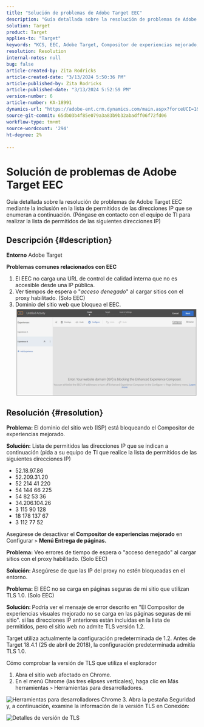 ```yaml
---
title: "Solución de problemas de Adobe Target EEC"
description: "Guía detallada sobre la resolución de problemas de Adobe Target EEC"
solution: Target
product: Target
applies-to: "Target"
keywords: "KCS, EEC, Adobe Target, Compositor de experiencias mejorado, solución de problemas"
resolution: Resolution
internal-notes: null
bug: false
article-created-by: Zita Rodricks
article-created-date: "3/13/2024 5:50:36 PM"
article-published-by: Zita Rodricks
article-published-date: "3/13/2024 5:52:59 PM"
version-number: 6
article-number: KA-18991
dynamics-url: "https://adobe-ent.crm.dynamics.com/main.aspx?forceUCI=1&pagetype=entityrecord&etn=knowledgearticle&id=1e38952d-62e1-ee11-904c-0022480a227c"
source-git-commit: 65db03b4f85e079a3a83b9b32abadff06f72fd06
workflow-type: tm+mt
source-wordcount: '294'
ht-degree: 2%

---
```


# Solución de problemas de Adobe Target EEC


Guía detallada sobre la resolución de problemas de Adobe Target EEC mediante la inclusión en la lista de permitidos de las direcciones IP que se enumeran a continuación. (Póngase en contacto con el equipo de TI para realizar la lista de permitidos de las siguientes direcciones IP)

## Descripción {#description}


<b>Entorno</b>
Adobe Target

<b>Problemas comunes relacionados con EEC</b>
1. El EEC no carga una URL de control de calidad interna que no es accesible desde una IP pública.
2. Ver tiempos de espera o &quot;*acceso denegado*&quot; al cargar sitios con el proxy habilitado. (Solo EEC)  
3. Dominio del sitio web que bloquea el EEC.
   <br>![](assets/___1f38952d-62e1-ee11-904c-0022480a227c___.png)

## Resolución {#resolution}


<b>Problema: </b>El dominio del sitio web (ISP) está bloqueando el Compositor de experiencias mejorado.

<b>Solución:</b> Lista de permitidos las direcciones IP que se indican a continuación (pida a su equipo de TI que realice la lista de permitidos de las siguientes direcciones IP)



- 52.18.97.86
- 52.209.31.20
- 52 214 41 220
- 54 144 66 225
- 54 82 53 36
- 34.206.104.26
- 3 115 90 128
- 18 178 137 67
- 3 112 77 52


Asegúrese de desactivar el <b>Compositor de experiencias mejorado</b> en Configurar `>` <b> Menú Entrega de páginas.</b>





<b>Problema:</b> Veo errores de tiempo de espera o &quot;acceso denegado&quot; al cargar sitios con el proxy habilitado. (Solo EEC)  

<b>Solución: </b>Asegúrese de que las IP del proxy no estén bloqueadas en el entorno.



<b>Problema: </b>El EEC no se carga en páginas seguras de mi sitio que utilizan TLS 1.0. (Solo EEC)  

<b>Solución: </b>Podría ver el mensaje de error descrito en &quot;El Compositor de experiencias visuales mejorado no se carga en las páginas seguras de mi sitio&quot;. si las direcciones IP anteriores están incluidas en la lista de permitidos, pero el sitio web no admite TLS versión 1.2.

Target utiliza actualmente la configuración predeterminada de 1.2. Antes de Target 18.4.1 (25 de abril de 2018), la configuración predeterminada admitía TLS 1.0.

Cómo comprobar la versión de TLS que utiliza el explorador
1. Abra el sitio web afectado en Chrome.
2. En el menú Chrome (las tres elipses verticales), haga clic en Más herramientas `>`  Herramientas para desarrolladores.

![Herramientas para desarrolladores Chrome](https://experienceleague.adobe.com/docs/target/assets/chrome-developer-tools.png?lang=en)
3. Abra la pestaña Seguridad y, a continuación, examine la información de la versión TLS en Conexión:

![Detalles de versión de TLS](https://experienceleague.adobe.com/docs/target/assets/chrome-tls-version.png?lang=en)
